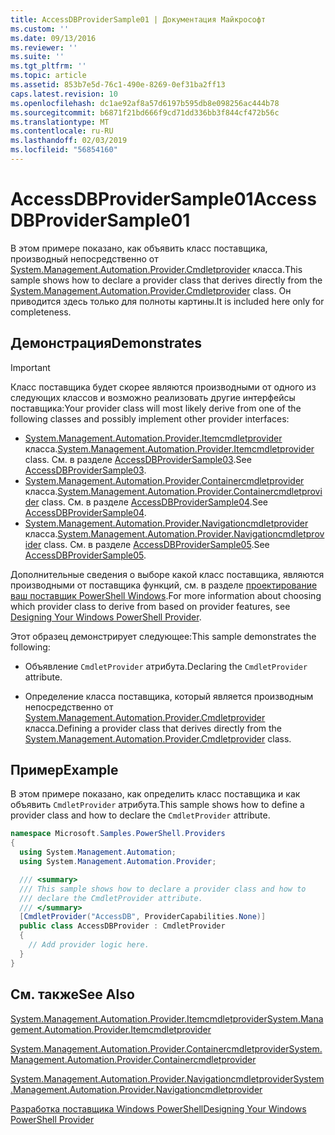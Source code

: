 ```yaml
---
title: AccessDBProviderSample01 | Документация Майкрософт
ms.custom: ''
ms.date: 09/13/2016
ms.reviewer: ''
ms.suite: ''
ms.tgt_pltfrm: ''
ms.topic: article
ms.assetid: 853b7e5d-76c1-490e-8269-0ef31ba2ff13
caps.latest.revision: 10
ms.openlocfilehash: dc1ae92af8a57d6197b595db8e098256ac444b78
ms.sourcegitcommit: b6871f21bd666f9cd71dd336bb3f844cf472b56c
ms.translationtype: MT
ms.contentlocale: ru-RU
ms.lasthandoff: 02/03/2019
ms.locfileid: "56854160"
---
```

# <a name="accessdbprovidersample01"></a><span data-ttu-id="ce394-102">AccessDBProviderSample01</span><span class="sxs-lookup"><span data-stu-id="ce394-102">AccessDBProviderSample01</span></span>

<span data-ttu-id="ce394-103">В этом примере показано, как объявить класс поставщика, производный непосредственно от [System.Management.Automation.Provider.Cmdletprovider](/dotnet/api/System.Management.Automation.Provider.CmdletProvider) класса.</span><span class="sxs-lookup"><span data-stu-id="ce394-103">This sample shows how to declare a provider class that derives directly from the [System.Management.Automation.Provider.Cmdletprovider](/dotnet/api/System.Management.Automation.Provider.CmdletProvider) class.</span></span> <span data-ttu-id="ce394-104">Он приводится здесь только для полноты картины.</span><span class="sxs-lookup"><span data-stu-id="ce394-104">It is included here only for completeness.</span></span>

## <a name="demonstrates"></a><span data-ttu-id="ce394-105">Демонстрация</span><span class="sxs-lookup"><span data-stu-id="ce394-105">Demonstrates</span></span>

> [!IMPORTANT]
> <span data-ttu-id="ce394-106">Класс поставщика будет скорее являются производными от одного из следующих классов и возможно реализовать другие интерфейсы поставщика:</span><span class="sxs-lookup"><span data-stu-id="ce394-106">Your provider class will most likely derive from one of the following classes and possibly implement other provider interfaces:</span></span>
>
> -   <span data-ttu-id="ce394-107">[System.Management.Automation.Provider.Itemcmdletprovider](/dotnet/api/System.Management.Automation.Provider.ItemCmdletProvider) класса.</span><span class="sxs-lookup"><span data-stu-id="ce394-107">[System.Management.Automation.Provider.Itemcmdletprovider](/dotnet/api/System.Management.Automation.Provider.ItemCmdletProvider) class.</span></span> <span data-ttu-id="ce394-108">См. в разделе [AccessDBProviderSample03](./accessdbprovidersample03.md).</span><span class="sxs-lookup"><span data-stu-id="ce394-108">See [AccessDBProviderSample03](./accessdbprovidersample03.md).</span></span>
> -   <span data-ttu-id="ce394-109">[System.Management.Automation.Provider.Containercmdletprovider](/dotnet/api/System.Management.Automation.Provider.ContainerCmdletProvider) класса.</span><span class="sxs-lookup"><span data-stu-id="ce394-109">[System.Management.Automation.Provider.Containercmdletprovider](/dotnet/api/System.Management.Automation.Provider.ContainerCmdletProvider) class.</span></span> <span data-ttu-id="ce394-110">См. в разделе [AccessDBProviderSample04](./accessdbprovidersample04.md).</span><span class="sxs-lookup"><span data-stu-id="ce394-110">See [AccessDBProviderSample04](./accessdbprovidersample04.md).</span></span>
> -   <span data-ttu-id="ce394-111">[System.Management.Automation.Provider.Navigationcmdletprovider](/dotnet/api/System.Management.Automation.Provider.NavigationCmdletProvider) класса.</span><span class="sxs-lookup"><span data-stu-id="ce394-111">[System.Management.Automation.Provider.Navigationcmdletprovider](/dotnet/api/System.Management.Automation.Provider.NavigationCmdletProvider) class.</span></span> <span data-ttu-id="ce394-112">См. в разделе [AccessDBProviderSample05](./accessdbprovidersample05.md).</span><span class="sxs-lookup"><span data-stu-id="ce394-112">See [AccessDBProviderSample05](./accessdbprovidersample05.md).</span></span>
>
> <span data-ttu-id="ce394-113">Дополнительные сведения о выборе какой класс поставщика, являются производными от поставщика функций, см. в разделе [проектирование ваш поставщик PowerShell Windows](./provider-types.md).</span><span class="sxs-lookup"><span data-stu-id="ce394-113">For more information about choosing which provider class to derive from based on provider features, see [Designing Your Windows PowerShell Provider](./provider-types.md).</span></span>

<span data-ttu-id="ce394-114">Этот образец демонстрирует следующее:</span><span class="sxs-lookup"><span data-stu-id="ce394-114">This sample demonstrates the following:</span></span>

- <span data-ttu-id="ce394-115">Объявление `CmdletProvider` атрибута.</span><span class="sxs-lookup"><span data-stu-id="ce394-115">Declaring the `CmdletProvider` attribute.</span></span>

- <span data-ttu-id="ce394-116">Определение класса поставщика, который является производным непосредственно от [System.Management.Automation.Provider.Cmdletprovider](/dotnet/api/System.Management.Automation.Provider.CmdletProvider) класса.</span><span class="sxs-lookup"><span data-stu-id="ce394-116">Defining a provider class that derives directly from the [System.Management.Automation.Provider.Cmdletprovider](/dotnet/api/System.Management.Automation.Provider.CmdletProvider) class.</span></span>

## <a name="example"></a><span data-ttu-id="ce394-117">Пример</span><span class="sxs-lookup"><span data-stu-id="ce394-117">Example</span></span>

<span data-ttu-id="ce394-118">В этом примере показано, как определить класс поставщика и как объявить `CmdletProvider` атрибута.</span><span class="sxs-lookup"><span data-stu-id="ce394-118">This sample shows how to define a provider class and how to declare the `CmdletProvider` attribute.</span></span>

```csharp
namespace Microsoft.Samples.PowerShell.Providers
{
  using System.Management.Automation;
  using System.Management.Automation.Provider;

  /// <summary>
  /// This sample shows how to declare a provider class and how to
  /// declare the CmdletProvider attribute.
  /// </summary>
  [CmdletProvider("AccessDB", ProviderCapabilities.None)]
  public class AccessDBProvider : CmdletProvider
  {
    // Add provider logic here.
  }
}
```

## <a name="see-also"></a><span data-ttu-id="ce394-119">См. также</span><span class="sxs-lookup"><span data-stu-id="ce394-119">See Also</span></span>

[<span data-ttu-id="ce394-120">System.Management.Automation.Provider.Itemcmdletprovider</span><span class="sxs-lookup"><span data-stu-id="ce394-120">System.Management.Automation.Provider.Itemcmdletprovider</span></span>](/dotnet/api/System.Management.Automation.Provider.ItemCmdletProvider)

[<span data-ttu-id="ce394-121">System.Management.Automation.Provider.Containercmdletprovider</span><span class="sxs-lookup"><span data-stu-id="ce394-121">System.Management.Automation.Provider.Containercmdletprovider</span></span>](/dotnet/api/System.Management.Automation.Provider.ContainerCmdletProvider)

[<span data-ttu-id="ce394-122">System.Management.Automation.Provider.Navigationcmdletprovider</span><span class="sxs-lookup"><span data-stu-id="ce394-122">System.Management.Automation.Provider.Navigationcmdletprovider</span></span>](/dotnet/api/System.Management.Automation.Provider.NavigationCmdletProvider)

[<span data-ttu-id="ce394-123">Разработка поставщика Windows PowerShell</span><span class="sxs-lookup"><span data-stu-id="ce394-123">Designing Your Windows PowerShell Provider</span></span>](./provider-types.md)